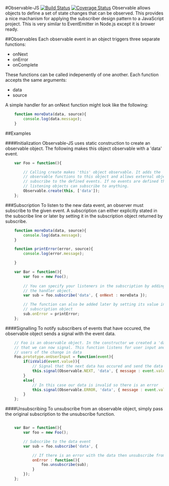 #Observable-JS [![Build Status](https://travis-ci.org/mattmaynes/observable-js.svg)](https://travis-ci.org/mattmaynes/observable-js) [![Coverage Status](https://coveralls.io/repos/mattmaynes/observable-js/badge.svg?branch=master)](https://coveralls.io/r/mattmaynes/observable-js?branch=master)
Observable allows objects to define a set of state changes that can be 
observed. This provides a nice machanism for applying the subscriber design 
pattern to a JavaScript project. This is very similar to EventEmitter in 
Node.js except it is brower ready.

##Observables
Each observable event in an object triggers three separate functions:
- onNext
- onError
- onComplete


These functions can be called indepenently of one another. Each function 
accepts the same arguments:
- data
- source

A simple handler for an onNext function might look like the following:

```JavaScript
	function moreData(data, source){
		console.log(data.message);
	}
```

##Examples

####Initialization
Observable-JS uses static construction to create an observable object. The 
following makes this object observable with a 'data' 
event. 

```JavaScript
	var Foo = function(){

		// Calling create makes 'this' object observable. It adds the 
		// observable functions to this object and allows external objects to 
		// subscribe to the defined events. If no events are defined then
		// listening objects can subscribe to anything.
		Observable.create(this, ['data']);
	};
```

###Subscription
To listen to the new data event, an observer must subscribe to the given event.
A subscription can either explicitly stated in the subscribe line or later by 
setting it in the subscription object returned by subscribe.

```JavaScript
	function moreData(data, source){
		console.log(data.message);
	}

	function printError(error, source){
		console.log(error.message);

	}

	var Bar = function(){
		var foo = new Foo();
		
		// You can specify your listeners in the subscription by adding them to
		// the handler object.
		var sub = foo.subscribe('data', { onNext : moreData });

		// The function can also be added later by setting its value in the 
		// subscription object
		sub.onError = printError;
	};

```

####Signalling
To notify subscribers of events that have occured, the observable object sends a 
signal with the event data.

```JavaScript
	// Foo is an observable object. In the constructor we created a 'data' event 
	// that we can now signal. This function listens for user input and signals 
	// users of the change in data
	Foo.prototype.onUserInput = function(event){
		if(isValid(event.value)){
			// Signal that the next data has occured and send the data object
			this.signal(Observable.NEXT, 'data', { message : event.value });
		}
		else{
			// In this case our data is invalid so there is an error
			this.signal(Observable.ERROR, 'data', { message : event.value });
		}
	};
```

####Unsubscribing
To unsubscribe from an observable object, simply pass the original subscription
to the unsubscribe function.

```JavaScript

	var Bar = function(){
		var foo = new Foo();

		// Subscribe to the data event
		var sub = foo.subscribe('data', { 

			// If there is an error with the data then unsubscribe from the source
			onError : function(){
				foo.unsubscribe(sub);
			}
		});
	};
	
```

